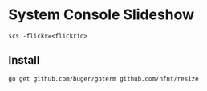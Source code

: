 # System Console Slideshow

	scs -flickr=<flickrid>

## Install

	go get github.com/buger/goterm github.com/nfnt/resize
